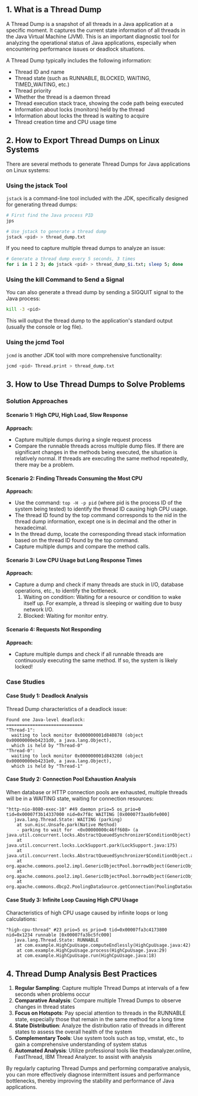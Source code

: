 ## 1. What is a Thread Dump

A Thread Dump is a snapshot of all threads in a Java application at a specific moment. It captures the current state information of all threads in the Java Virtual Machine (JVM). This is an important diagnostic tool for analyzing the operational status of Java applications, especially when encountering performance issues or deadlock situations.

A Thread Dump typically includes the following information:

- Thread ID and name
- Thread state (such as RUNNABLE, BLOCKED, WAITING, TIMED_WAITING, etc.)
- Thread priority
- Whether the thread is a daemon thread
- Thread execution stack trace, showing the code path being executed
- Information about locks (monitors) held by the thread
- Information about locks the thread is waiting to acquire
- Thread creation time and CPU usage time

## 2. How to Export Thread Dumps on Linux Systems

There are several methods to generate Thread Dumps for Java applications on Linux systems:

### Using the jstack Tool

`jstack` is a command-line tool included with the JDK, specifically designed for generating thread dumps:

```bash
# First find the Java process PID
jps

# Use jstack to generate a thread dump
jstack <pid> > thread_dump.txt
```

If you need to capture multiple thread dumps to analyze an issue:

```bash
# Generate a thread dump every 5 seconds, 3 times
for i in 1 2 3; do jstack <pid> > thread_dump_$i.txt; sleep 5; done
```

### Using the kill Command to Send a Signal

You can also generate a thread dump by sending a SIGQUIT signal to the Java process:

```bash
kill -3 <pid>
```

This will output the thread dump to the application's standard output (usually the console or log file).

### Using the jcmd Tool

`jcmd` is another JDK tool with more comprehensive functionality:

```bash
jcmd <pid> Thread.print > thread_dump.txt
```

## 3. How to Use Thread Dumps to Solve Problems

### Solution Approaches

#### Scenario 1: High CPU, High Load, Slow Response

**Approach:**
* Capture multiple dumps during a single request process
* Compare the runnable threads across multiple dump files. If there are significant changes in the methods being executed, the situation is relatively normal. If threads are executing the same method repeatedly, there may be a problem.

#### Scenario 2: Finding Threads Consuming the Most CPU

**Approach:**
* Use the command: `top -H -p pid` (where pid is the process ID of the system being tested) to identify the thread ID causing high CPU usage.
* The thread ID found by the top command corresponds to the nid in the thread dump information, except one is in decimal and the other in hexadecimal.
* In the thread dump, locate the corresponding thread stack information based on the thread ID found by the top command.
* Capture multiple dumps and compare the method calls.

#### Scenario 3: Low CPU Usage but Long Response Times

**Approach:**
* Capture a dump and check if many threads are stuck in I/O, database operations, etc., to identify the bottleneck.
  1) Waiting on condition: Waiting for a resource or condition to wake itself up. For example, a thread is sleeping or waiting due to busy network I/O.
  2) Blocked: Waiting for monitor entry.

#### Scenario 4: Requests Not Responding

**Approach:**
* Capture multiple dumps and check if all runnable threads are continuously executing the same method. If so, the system is likely locked!

### Case Studies

#### Case Study 1: Deadlock Analysis

Thread Dump characteristics of a deadlock issue:

```
Found one Java-level deadlock:
=============================
"Thread-1":
  waiting to lock monitor 0x000000001d840878 (object 0x00000000eb4231d0, a java.lang.Object),
  which is held by "Thread-0"
"Thread-0":
  waiting to lock monitor 0x000000001d843208 (object 0x00000000eb4231e0, a java.lang.Object),
  which is held by "Thread-1"
```

#### Case Study 2: Connection Pool Exhaustion Analysis

When database or HTTP connection pools are exhausted, multiple threads will be in a WAITING state, waiting for connection resources:

```
"http-nio-8080-exec-10" #49 daemon prio=5 os_prio=0 tid=0x00007f3b14337000 nid=0x7f8c WAITING [0x00007f3aa9bfe000]
   java.lang.Thread.State: WAITING (parking)
    at sun.misc.Unsafe.park(Native Method)
    - parking to wait for  <0x00000000c46ff608> (a java.util.concurrent.locks.AbstractQueuedSynchronizer$ConditionObject)
    at java.util.concurrent.locks.LockSupport.park(LockSupport.java:175)
    at java.util.concurrent.locks.AbstractQueuedSynchronizer$ConditionObject.await(AbstractQueuedSynchronizer.java:2039)
    at org.apache.commons.pool2.impl.GenericObjectPool.borrowObject(GenericObjectPool.java:478)
    at org.apache.commons.pool2.impl.GenericObjectPool.borrowObject(GenericObjectPool.java:349)
    at org.apache.commons.dbcp2.PoolingDataSource.getConnection(PoolingDataSource.java:134)
```

#### Case Study 3: Infinite Loop Causing High CPU Usage

Characteristics of high CPU usage caused by infinite loops or long calculations:

```
"high-cpu-thread" #23 prio=5 os_prio=0 tid=0x00007fa3c4173800 nid=0x1234 runnable [0x00007fa3bc5fc000]
   java.lang.Thread.State: RUNNABLE
    at com.example.HighCpuUsage.computeEndlessly(HighCpuUsage.java:42)
    at com.example.HighCpuUsage.process(HighCpuUsage.java:29)
    at com.example.HighCpuUsage.run(HighCpuUsage.java:18)
```

## 4. Thread Dump Analysis Best Practices

1. **Regular Sampling**: Capture multiple Thread Dumps at intervals of a few seconds when problems occur
2. **Comparative Analysis**: Compare multiple Thread Dumps to observe changes in thread states
3. **Focus on Hotspots**: Pay special attention to threads in the RUNNABLE state, especially those that remain in the same method for a long time
4. **State Distribution**: Analyze the distribution ratio of threads in different states to assess the overall health of the system
5. **Complementary Tools**: Use system tools such as top, vmstat, etc., to gain a comprehensive understanding of system status
6. **Automated Analysis**: Utilize professional tools like theadanalyzer.online, FastThread, IBM Thread Analyzer. to assist with analysis

By regularly capturing Thread Dumps and performing comparative analysis, you can more effectively diagnose intermittent issues and performance bottlenecks, thereby improving the stability and performance of Java applications.